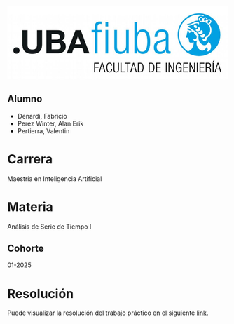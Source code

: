 <img src="https://github.com/hernancontigiani/ceia_memorias_especializacion/raw/master/Figures/logoFIUBA.jpg" alt="logoFIUBA" width="600">


## Alumno
- Denardi, Fabricio
- Perez Winter, Alan Erik
- Pertierra, Valentin

# Carrera
Maestría en Inteligencia Artificial

# Materia
Análisis de Serie de Tiempo I

## Cohorte
01-2025

# Resolución
Puede visualizar la resolución del trabajo práctico en el siguiente [link](summary.ipynb).